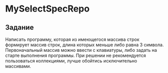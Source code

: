 # MySelectSpecRepo

## Задание
Написать программу, которая из имеющегося массива строк формирует массив строк, длина которых меньше либо равна 3 символа.
Первоначальный массив можно ввести с клавиатуры, либо задать на старте выполнения программы.
При решении не рекомендуется пользоваться коллекциями, лучше обойтись исключительно массивами.

